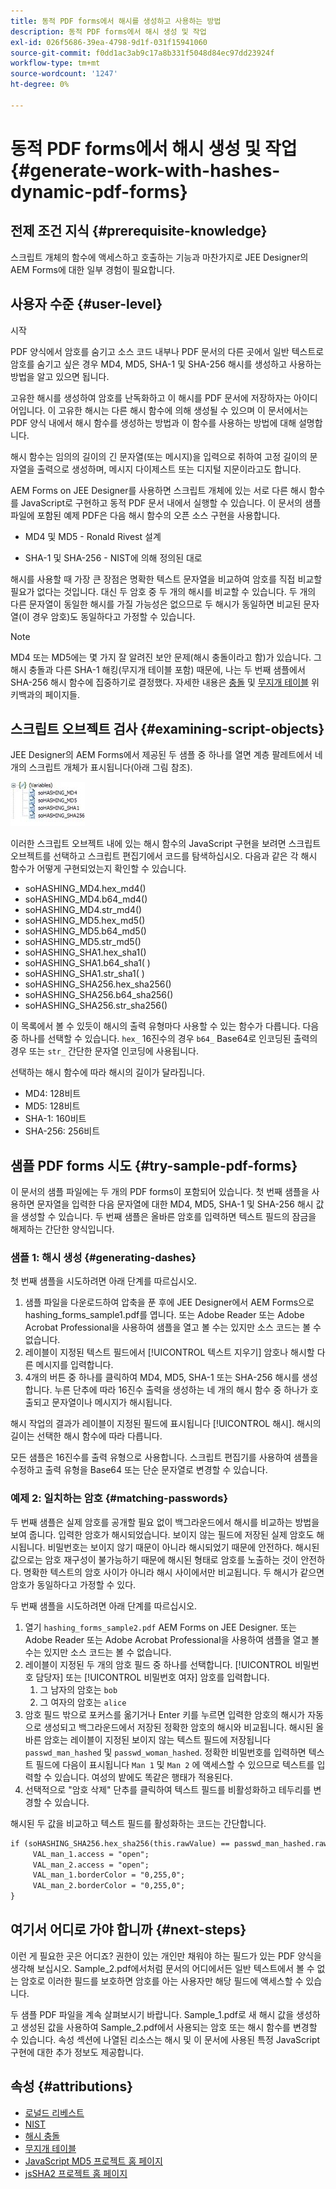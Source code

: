 ```yaml
---
title: 동적 PDF forms에서 해시를 생성하고 사용하는 방법
description: 동적 PDF forms에서 해시 생성 및 작업
exl-id: 026f5686-39ea-4798-9d1f-031f15941060
source-git-commit: f0dd1ac3ab9c17a8b331f5048d84ec97dd23924f
workflow-type: tm+mt
source-wordcount: '1247'
ht-degree: 0%

---
```


# 동적 PDF forms에서 해시 생성 및 작업 {#generate-work-with-hashes-dynamic-pdf-forms}

## 전제 조건 지식 {#prerequisite-knowledge}

스크립트 개체의 함수에 액세스하고 호출하는 기능과 마찬가지로 JEE Designer의 AEM Forms에 대한 일부 경험이 필요합니다.

## 사용자 수준 {#user-level}

시작

PDF 양식에서 암호를 숨기고 소스 코드 내부나 PDF 문서의 다른 곳에서 일반 텍스트로 암호를 숨기고 싶은 경우 MD4, MD5, SHA-1 및 SHA-256 해시를 생성하고 사용하는 방법을 알고 있으면 됩니다.

고유한 해시를 생성하여 암호를 난독화하고 이 해시를 PDF 문서에 저장하자는 아이디어입니다. 이 고유한 해시는 다른 해시 함수에 의해 생성될 수 있으며 이 문서에서는 PDF 양식 내에서 해시 함수를 생성하는 방법과 이 함수를 사용하는 방법에 대해 설명합니다.

해시 함수는 임의의 길이의 긴 문자열(또는 메시지)을 입력으로 취하여 고정 길이의 문자열을 출력으로 생성하며, 메시지 다이제스트 또는 디지털 지문이라고도 합니다.

AEM Forms on JEE Designer를 사용하면 스크립트 개체에 있는 서로 다른 해시 함수를 JavaScript로 구현하고 동적 PDF 문서 내에서 실행할 수 있습니다. 이 문서의 샘플 파일에 포함된 예제 PDF은 다음 해시 함수의 오픈 소스 구현을 사용합니다.

* MD4 및 MD5 - Ronald Rivest 설계

* SHA-1 및 SHA-256 - NIST에 의해 정의된 대로

해시를 사용할 때 가장 큰 장점은 명확한 텍스트 문자열을 비교하여 암호를 직접 비교할 필요가 없다는 것입니다. 대신 두 암호 중 두 개의 해시를 비교할 수 있습니다. 두 개의 다른 문자열이 동일한 해시를 가질 가능성은 없으므로 두 해시가 동일하면 비교된 문자열(이 경우 암호)도 동일하다고 가정할 수 있습니다.

>[!NOTE]
>
>MD4 또는 MD5에는 몇 가지 잘 알려진 보안 문제(해시 충돌이라고 함)가 있습니다. 그 해시 충돌과 다른 SHA-1 해킹(무지개 테이블 포함) 때문에, 나는 두 번째 샘플에서 SHA-256 해시 함수에 집중하기로 결정했다. 자세한 내용은 [충돌](https://en.wikipedia.org/wiki/Hash_collision) 및 [무지개 테이블](https://en.wikipedia.org/wiki/Rainbow_table) 위키백과의 페이지들.

## 스크립트 오브젝트 검사 {#examining-script-objects}

JEE Designer의 AEM Forms에서 제공된 두 샘플 중 하나를 열면 계층 팔레트에서 네 개의 스크립트 개체가 표시됩니다(아래 그림 참조).

![변수](assets/variables.jpg)

이러한 스크립트 오브젝트 내에 있는 해시 함수의 JavaScript 구현을 보려면 스크립트 오브젝트를 선택하고 스크립트 편집기에서 코드를 탐색하십시오. 다음과 같은 각 해시 함수가 어떻게 구현되었는지 확인할 수 있습니다.

* soHASHING_MD4.hex_md4()
* soHASHING_MD4.b64_md4()
* soHASHING_MD4.str_md4()
* soHASHING_MD5.hex_md5()
* soHASHING_MD5.b64_md5()
* soHASHING_MD5.str_md5()
* soHASHING_SHA1.hex_sha1()
* soHASHING_SHA1.b64_sha1( )
* soHASHING_SHA1.str_sha1( )
* soHASHING_SHA256.hex_sha256()
* soHASHING_SHA256.b64_sha256()
* soHASHING_SHA256.str_sha256()

이 목록에서 볼 수 있듯이 해시의 출력 유형마다 사용할 수 있는 함수가 다릅니다. 다음 중 하나를 선택할 수 있습니다. `hex_` 16진수의 경우 `b64_` Base64로 인코딩된 출력의 경우 또는 `str_` 간단한 문자열 인코딩에 사용됩니다.

선택하는 해시 함수에 따라 해시의 길이가 달라집니다.

* MD4: 128비트
* MD5: 128비트
* SHA-1: 160비트
* SHA-256: 256비트

## 샘플 PDF forms 시도 {#try-sample-pdf-forms}

이 문서의 샘플 파일에는 두 개의 PDF forms이 포함되어 있습니다. 첫 번째 샘플을 사용하면 문자열을 입력한 다음 문자열에 대한 MD4, MD5, SHA-1 및 SHA-256 해시 값을 생성할 수 있습니다. 두 번째 샘플은 올바른 암호를 입력하면 텍스트 필드의 잠금을 해제하는 간단한 양식입니다.

### 샘플 1: 해시 생성 {#generating-dashes}

첫 번째 샘플을 시도하려면 아래 단계를 따르십시오.

1. 샘플 파일을 다운로드하여 압축을 푼 후에 JEE Designer에서 AEM Forms으로 hashing_forms_sample1.pdf를 엽니다. 또는 Adobe Reader 또는 Adobe Acrobat Professional을 사용하여 샘플을 열고 볼 수는 있지만 소스 코드는 볼 수 없습니다.
1. 레이블이 지정된 텍스트 필드에서 [!UICONTROL 텍스트 지우기] 암호나 해시할 다른 메시지를 입력합니다.
1. 4개의 버튼 중 하나를 클릭하여 MD4, MD5, SHA-1 또는 SHA-256 해시를 생성합니다. 누른 단추에 따라 16진수 출력을 생성하는 네 개의 해시 함수 중 하나가 호출되고 문자열이나 메시지가 해시됩니다.

해시 작업의 결과가 레이블이 지정된 필드에 표시됩니다 [!UICONTROL 해시]. 해시의 길이는 선택한 해시 함수에 따라 다릅니다.

모든 샘플은 16진수를 출력 유형으로 사용합니다. 스크립트 편집기를 사용하여 샘플을 수정하고 출력 유형을 Base64 또는 단순 문자열로 변경할 수 있습니다.

### 예제 2: 일치하는 암호 {#matching-passwords}

두 번째 샘플은 실제 암호를 공개할 필요 없이 백그라운드에서 해시를 비교하는 방법을 보여 줍니다. 입력한 암호가 해시되었습니다. 보이지 않는 필드에 저장된 실제 암호도 해시됩니다. 비밀번호는 보이지 않기 때문이 아니라 해시되었기 때문에 안전하다. 해시된 값으로는 암호 재구성이 불가능하기 때문에 해시된 형태로 암호를 노출하는 것이 안전하다. 명확한 텍스트의 암호 사이가 아니라 해시 사이에서만 비교됩니다. 두 해시가 같으면 암호가 동일하다고 가정할 수 있다.

두 번째 샘플을 시도하려면 아래 단계를 따르십시오.

1. 열기 `hashing_forms_sample2.pdf` AEM Forms on JEE Designer. 또는 Adobe Reader 또는 Adobe Acrobat Professional을 사용하여 샘플을 열고 볼 수는 있지만 소스 코드는 볼 수 없습니다.
1. 레이블이 지정된 두 개의 암호 필드 중 하나를 선택합니다. [!UICONTROL 비밀번호 담당자] 또는 [!UICONTROL 비밀번호 여자] 암호를 입력합니다.
   1. 그 남자의 암호는 `bob`
   1. 그 여자의 암호는 `alice`
1. 암호 필드 밖으로 포커스를 옮기거나 Enter 키를 누르면 입력한 암호의 해시가 자동으로 생성되고 백그라운드에서 저장된 정확한 암호의 해시와 비교됩니다. 해시된 올바른 암호는 레이블이 지정된 보이지 않는 텍스트 필드에 저장됩니다 `passwd_man_hashed` 및 `passwd_woman_hashed`. 정확한 비밀번호를 입력하면 텍스트 필드에 다음이 표시됩니다 `Man 1` 및 `Man 2` 에 액세스할 수 있으므로 텍스트를 입력할 수 있습니다. 여성의 밭에도 똑같은 행태가 적용된다.
1. 선택적으로 &quot;암호 삭제&quot; 단추를 클릭하여 텍스트 필드를 비활성화하고 테두리를 변경할 수 있습니다.

해시된 두 값을 비교하고 텍스트 필드를 활성화하는 코드는 간단합니다.

```xml
if (soHASHING_SHA256.hex_sha256(this.rawValue) == passwd_man_hashed.rawValue){
     VAL_man_1.access = "open";
     VAL_man_2.access = "open";
     VAL_man_1.borderColor = "0,255,0";
     VAL_man_2.borderColor = "0,255,0";
}
```

## 여기서 어디로 가야 합니까 {#next-steps}

이런 게 필요한 곳은 어디죠? 권한이 있는 개인만 채워야 하는 필드가 있는 PDF 양식을 생각해 보십시오. Sample_2.pdf에서처럼 문서의 어디에서든 일반 텍스트에서 볼 수 없는 암호로 이러한 필드를 보호하면 암호를 아는 사용자만 해당 필드에 액세스할 수 있습니다.

두 샘플 PDF 파일을 계속 살펴보시기 바랍니다.  Sample_1.pdf로 새 해시 값을 생성하고 생성된 값을 사용하여 Sample_2.pdf에서 사용되는 암호 또는 해시 함수를 변경할 수 있습니다.  속성 섹션에 나열된 리소스는 해시 및 이 문서에 사용된 특정 JavaScript 구현에 대한 추가 정보도 제공합니다.

## 속성 {#attributions}

* [로널드 리베스트](https://en.wikipedia.org/wiki/Ron_Rivest)
* [NIST](https://csrc.nist.gov/projects/cryptographic-standards-and-guidelines)
* [해시 충돌](https://en.wikipedia.org/wiki/Hash_collision)
* [무지개 테이블](https://en.wikipedia.org/wiki/Rainbow_table)
* [JavaScript MD5 프로젝트 홈 페이지](https://pajhome.org.uk/crypt/md5/)
* [jsSHA2 프로젝트 홈 페이지](https://anmar.eu.org/projects/jssha2/)
